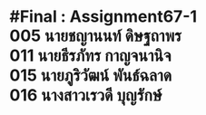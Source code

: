 #Final : Assignment67-1 <br>
005 นายชญานนท์ ดิษฐถาพร <br>
011 นายธีรภัทร กาญจนานิจ <br>
015 นายภูริวัฒน์ พันธ์ฉลาด <br>
016 นางสาวเรวดี บุญรักษ์ <br>
=======
